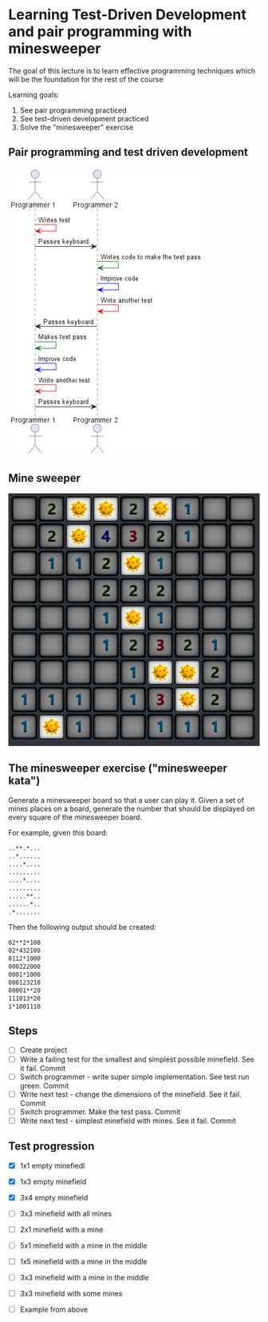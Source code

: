 # Learning Test-Driven Development and pair programming with minesweeper

The goal of this lecture is to learn effective programming techniques
which will be the foundation for the rest of the course

Learning goals:

1. See pair programming practiced
2. See test-driven development practiced
3. Solve the "minesweeper" exercise

## Pair programming and test driven development

![](./docs/ping-pong.png)

## Mine sweeper

![](./docs/minesweeper.png)

## The minesweeper exercise ("minesweeper kata")

Generate a minesweeper board so that a user can play it. Given a set of
mines places on a board, generate the number that should be displayed on
every square of the minesweeper board.

For example, given this board:

```
..**.*...
..*......
....*....
.........
....*....
.........
.....**..
......*..
.*.......
```

Then the following output should be created:

```
02**2*100
02*432100
0112*1000
000222000
0001*1000
000123210
00001**20
111013*20
1*1001110
```

## Steps

* [ ] Create project
* [ ] Write a failing test for the smallest and simplest possible minefield. See it fail. Commit
* [ ] Switch programmer - write super simple implementation. See test run green. Commit
* [ ] Write next test - change the dimensions of the minefield. See it fail. Commit
* [ ] Switch programmer. Make the test pass. Commit
* [ ] Write next test - simplest minefield with mines. See it fail. Commit

## Test progression

* [x] 1x1 empty minefiedl
* [x] 1x3 empty minefield
* [x] 3x4 empty minefield
* [ ] 3x3 minefield with all mines
* [ ] 2x1 minefield with a mine
* [ ] 5x1 minefield with a mine in the middle
* [ ] 1x5 minefield with a mine in the middle
* [ ] 3x3 minefield with a mine in the middle
* [ ] 3x3 minefield with some mines
* [ ] Example from above


